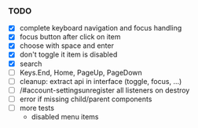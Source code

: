 ### TODO
- [x] complete keyboard navigation and focus handling
- [x] focus button after click on item
- [x] choose with space and enter
- [x] don't toggle it item is disabled
- [x] search
- [ ] Keys.End, Home, PageUp, PageDown
- [ ] cleanup: extract api in interface (toggle, focus, ...)
- [ ] /#account-settingsunregister all listeners on destroy 
- [ ] error if missing child/parent components
- [ ] more tests
  - disabled menu items